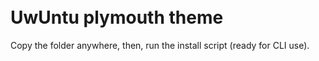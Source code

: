 <!-- SHIELDS LINKS -->
<!--GITHUB STARS-->
[stars-shield]: https://img.shields.io/github/stars/Duxi4/UwUntu-plymouth-theme?style=for-the-badge&logo=Linux&logoColor=C689C6&color=FFABE1
[stars-url]: https://github.com/Duxi4/UwUntu-plymouth-theme/stargazers

<!--UWUNTUOS.SITE-->
[gotoweb-shield]: https://img.shields.io/badge/UwUntu%20Website-hi?style=for-the-badge&logo=Internet%20Explorer&logoColor=C689C6&color=FFABE1
[gotoweb-url]: https://uwuntuos.site

<!--KO-FI-->
[kofi-shield]: https://img.shields.io/badge/Buy%20us%20a%20cofee-KoFi?style=for-the-badge&logo=KoFi&logoColor=C689C6&color=FFABE1
[kofi-url]: https://ko-fi.com/uwuntu

<!-- Tweet about us-->
[tweet-shield]: https://img.shields.io/badge/Tweet%20about%20us-hi?style=for-the-badge&logo=Twitter&logoColor=C689C6&color=FFABE1
[tweet-url]: https://bit.ly/380p4nL

<!--Discord server -->
[discord-shield]:https://img.shields.io/badge/Join%20our%20discord-hi?style=for-the-badge&logo=Discord&logoColor=C689C6&color=FFABE1
[discord-url]:https://discord.gg/US38bG9n8c

<!-- MAIN REPO -->
[github-uwu]:https://img.shields.io/badge/REPO:-UwUntu-hi?style=for-the-badge&logo=GitHub&logoColor=C689C6&color=FFABE1
[UwUntu-url]:https://github.com/Duxi4/UwUntu

<br />
<br />

# UwUntu plymouth theme

Copy the folder anywhere, then, run the install script (ready for CLI use).
